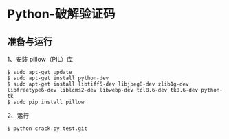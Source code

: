 # Python-破解验证码

准备与运行
---

1、安装 pillow（PIL）库
```
$ sudo apt-get update
$ sudo apt-get install python-dev
$ sudo apt-get install libtiff5-dev libjpeg8-dev zlib1g-dev libfreetype6-dev liblcms2-dev libwebp-dev tcl8.6-dev tk8.6-dev python-tk
$ sudo pip install pillow
```

2、运行


```
$ python crack.py test.git
```
